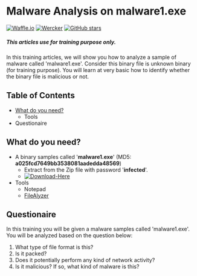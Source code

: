 

# Malware Analysis on malware1.exe
[![Waffle.io](https://img.shields.io/waffle/label/evancohen/smart-mirror/in%20progress.svg?maxAge=2592000)]()
[![Wercker](https://img.shields.io/wercker/ci/wercker/docs.svg?maxAge=2592000)]()
[![GitHub stars](https://img.shields.io/github/stars/badges/shields.svg?style=social&label=Star&maxAge=100)]()
##### This articles use for training purpose only.
In this training articles, we will show you how to analyze a sample of malware called 'malware1.exe'. Consider this binary file is unknown binary (for training purpose). You will learn at very basic how to identify whether the binary file is malicious or not.

## Table of Contents
- [What do you need?](#what-do-you-need)
  - Tools
- Questionaire

## What do you need?
- A binary samples called '**malware1.exe**' (MD5: **a025fcd7649bb3538081aadedda48569**)
  - Extract from the Zip file with password '**infected**'.
  - [![Download-Here](https://img.shields.io/badge/Download%20Sample-Here-brightgreen.svg)](https://github.com/alternat0r/training-malware1/raw/master/malware1.zip)
- Tools
  - Notepad
  - [FileAlyzer](https://www.safer-networking.org/products/filealyzer/ "Download FileAlyzer here if you dont have yet")

## Questionaire

In this training you will be given a malware samples called 'malware1.exe'. You will be analyzed based on the question below:
  1. What type of file format is this?
  2. Is it packed?
  3. Does it potentially perform any kind of network activity?
  4. Is it malicious? If so, what kind of malware is this?


